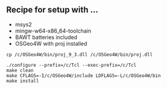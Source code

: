 ## Recipe for setup with ...
* msys2
* mingw-w64-x86_64-toolchain
* BAWT batteries included
* OSGeo4W with proj installed


```
cp /c/OSGeo4W/bin/proj_9_3.dll /c/OSGeo4W/bin/proj.dll

./configure --prefix=/c/Tcl --exec-prefix=/c/Tcl  
make clean  
make CFLAGS=-I/c/OSGeo4W/include LDFLAGS=-L/c/OSGeo4W/bin  
make install    

```
